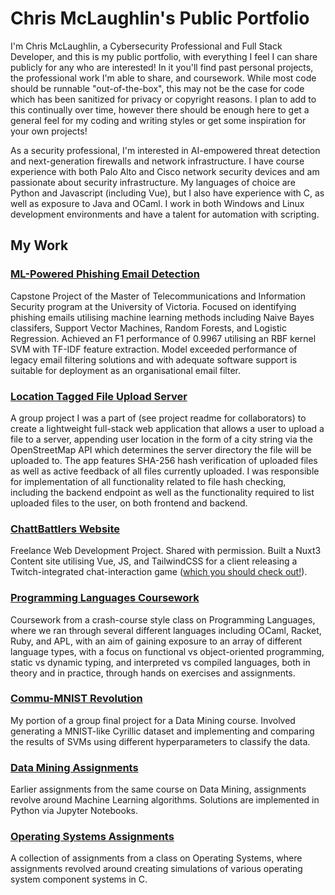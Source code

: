 # Chris McLaughlin's Public Portfolio

I'm Chris McLaughlin, a Cybersecurity Professional and Full Stack Developer, and this is my public portfolio, with everything I feel I can share publicly for any who are interested! In it you'll find past personal projects, the professional work I'm able to share, and coursework. While most code should be runnable "out-of-the-box", this may not be the case for code which has been sanitized for privacy or copyright reasons. I plan to add to this continually over time, however there should be enough here to get a general feel for my coding and writing styles or get some inspiration for your own projects!

As a security professional, I'm interested in AI-empowered threat detection and next-generation firewalls and network infrastructure. I have course experience with both Palo Alto and Cisco network security devices and am passionate about security infrastructure. My languages of choice are Python and Javascript (including Vue), but I also have experience with C, as well as exposure to Java and OCaml. I work in both Windows and Linux development environments and have a talent for automation with scripting.

## My Work
### [ML-Powered Phishing Email Detection](https://github.com/christopher0936/Public_Portfolio/tree/main/ML_Powered_Phishing_Email_Detection)
Capstone Project of the Master of Telecommunications and Information Security program at the University of Victoria. Focused on identifying phishing emails utilising machine learning methods including Naive Bayes classifers, Support Vector Machines, Random Forests, and Logistic Regression. Achieved an F1 performance of 0.9967 utilising an RBF kernel SVM with TF-IDF feature extraction. Model exceeded performance of legacy email filtering solutions and with adequate software support is suitable for deployment as an organisational email filter.

### [Location Tagged File Upload Server](https://github.com/christopher0936/Public_Portfolio/tree/main/Location_Tagged_File_Upload_Server)
A group project I was a part of (see project readme for collaborators) to create a lightweight full-stack web application that allows a user to upload a file to a server, appending user location in the form of a city string via the OpenStreetMap API which determines the server directory the file will be uploaded to. The app features SHA-256 hash verification of uploaded files as well as active feedback of all files currently uploaded. I was responsible for implementation of all functionality related to file hash checking, including the backend endpoint as well as the functionality required to list uploaded files to the user, on both frontend and backend.

### [ChattBattlers Website](https://github.com/christopher0936/Public_Portfolio/tree/main/chatbattlers-site)
Freelance Web Development Project. Shared with permission. Built a Nuxt3 Content site utilising Vue, JS, and TailwindCSS for a client releasing a Twitch-integrated chat-interaction game ([which you should check out!](https://chatbattlers.com/)).

### [Programming Languages Coursework](https://github.com/christopher0936/Public_Portfolio/tree/main/Programming_Languages_Cousework)
Coursework from a crash-course style class on Programming Languages, where we ran through several different languages including OCaml, Racket, Ruby, and APL, with an aim of gaining exposure to an array of different language types, with a focus on functional vs object-oriented programming, static vs dynamic typing, and interpreted vs compiled languages, both in theory and in practice, through hands on exercises and assignments.

### [Commu-MNIST Revolution](https://github.com/christopher0936/Public_Portfolio/tree/main/Commu-MNIST-Revolution)
My portion of a group final project for a Data Mining course. Involved generating a MNIST-like Cyrillic dataset and implementing and comparing the results of SVMs using different hyperparameters to classify the data.

### [Data Mining Assignments](https://github.com/christopher0936/Public_Portfolio/tree/main/Data_Mining_Assignments)
Earlier assignments from the same course on Data Mining, assignments revolve around Machine Learning algorithms. Solutions are implemented in Python via Jupyter Notebooks.

### [Operating Systems Assignments](https://github.com/christopher0936/Public_Portfolio/tree/main/Operating_Systems_Assignments)
A collection of assignments from a class on Operating Systems, where assignments revolved around creating simulations of various operating system component systems in C.